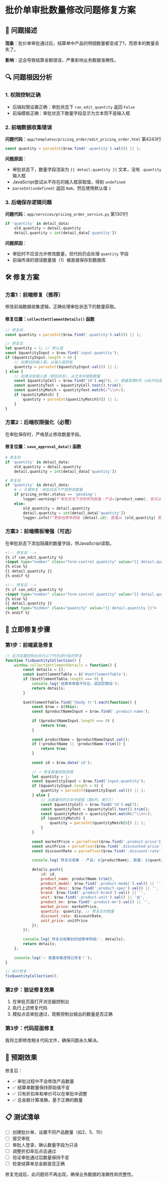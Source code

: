 # 批价单审批数量修改问题修复方案

## 🚨 问题描述

**现象**：批价单审批通过后，结算单中产品的明细数量都变成了1，而原本的数量丢失了。

**影响**：这会导致结算金额错误，严重影响业务数据准确性。

## 🔍 问题根因分析

### 1. 权限控制正确
- 后端权限设置正确：审批状态下 `can_edit_quantity` 返回 `False`
- 前端模板正确：审批状态下数量字段显示为文本而不是输入框

### 2. 前端数据收集错误
**问题代码**：`app/templates/pricing_order/edit_pricing_order.html` 第4243行
```javascript
const quantity = parseInt($row.find('.quantity').val()) || 1;
```

**问题原因**：
- 审批状态下，数量字段渲染为 `{{ detail.quantity }}` 文本，没有 `.quantity` 输入框
- JavaScript尝试从不存在的输入框获取值，得到 `undefined`
- `parseInt(undefined)` 返回 `NaN`，然后使用默认值 `1`

### 3. 后端保存逻辑问题
**问题代码**：`app/services/pricing_order_service.py` 第1301行
```python
if 'quantity' in detail_data:
    old_quantity = detail.quantity
    detail.quantity = int(detail_data['quantity'])
```

**问题原因**：
- 审批时不应该允许修改数量，但代码仍会处理 `quantity` 字段
- 前端传递的错误数量值（1）被直接保存到数据库

## 🛠️ 修复方案

### 方案1：前端修复（推荐）
修改前端数据收集逻辑，正确处理审批状态下的数量获取。

#### 修复位置：`collectSettlementDetails()` 函数

```javascript
// 修复前
const quantity = parseInt($row.find('.quantity').val()) || 1;

// 修复后
let quantity = 1; // 默认值
const $quantityInput = $row.find('input.quantity');
if ($quantityInput.length > 0) {
    // 如果找到输入框，从输入框获取
    quantity = parseInt($quantityInput.val()) || 1;
} else {
    // 如果没有输入框（审批状态），从文本中提取数量
    const $quantityCell = $row.find('td').eq(7); // 数量是第8列（从0开始是7）
    const quantityText = $quantityCell.text().trim();
    const quantityMatch = quantityText.match(/^\\d+/);
    if (quantityMatch) {
        quantity = parseInt(quantityMatch[0]) || 1;
    }
}
```

### 方案2：后端权限强化（必需）
在审批保存时，严格禁止修改数量字段。

#### 修复位置：`save_approval_data()` 函数

```python
# 修复前
if 'quantity' in detail_data:
    old_quantity = detail.quantity
    detail.quantity = int(detail_data['quantity'])

# 修复后
if 'quantity' in detail_data:
    # 🔥 关键修复：审批状态下严禁修改数量
    if pricing_order.status == 'pending':
        logger.warning(f"审批状态下拒绝修改数量：产品={product_name}, 尝试从 {detail.quantity} 改为 {detail_data['quantity']}")
    else:
        old_quantity = detail.quantity
        detail.quantity = int(detail_data['quantity'])
        logger.info(f"更新结算单明细 {detail.id}: 数量从 {old_quantity} 更新为 {detail.quantity}")
```

### 方案3：前端模板增强（可选）
在审批状态下添加隐藏的数量字段，供JavaScript读取。

```html
<!-- 修复前 -->
{% if can_edit_quantity %}
<input type="number" class="form-control quantity" value="{{ detail.quantity }}">
{% else %}
{{ detail.quantity }}
{% endif %}

<!-- 修复后 -->
{% if can_edit_quantity %}
<input type="number" class="form-control quantity" value="{{ detail.quantity }}">
{% else %}
{{ detail.quantity }}
<input type="hidden" class="quantity" value="{{ detail.quantity }}">
{% endif %}
```

## 🚀 立即修复步骤

### 第1步：前端紧急修复
```javascript
// 在浏览器控制台执行以下代码进行临时修复
function fixQuantityCollection() {
    window.collectSettlementDetails = function() {
        const details = [];
        const $settlementTable = $('#settlementTable');
        if ($settlementTable.length === 0) {
            console.log('结算单表格不存在，返回空数组');
            return details;
        }
        
        $settlementTable.find('tbody tr').each(function() {
            const $row = $(this);
            const $productNameInput = $row.find('.product-name');
            
            if ($productNameInput.length === 0) {
                return true;
            }
            
            const productName = $productNameInput.val();
            if (!productName || !productName.trim()) {
                return true;
            }
            
            const id = $row.data('id');
            
            // 🔥 修复数量获取逻辑
            let quantity = 1;
            const $quantityInput = $row.find('input.quantity');
            if ($quantityInput.length > 0) {
                quantity = parseInt($quantityInput.val()) || 1;
            } else {
                // 从数量列的文本中提取（第8列，索引7）
                const $quantityCell = $row.find('td').eq(7);
                const quantityText = $quantityCell.text().trim();
                const quantityMatch = quantityText.match(/^\\d+/);
                if (quantityMatch) {
                    quantity = parseInt(quantityMatch[0]) || 1;
                }
            }
            
            const marketPrice = parseFloat($row.find('.product-price').data('raw-value')) || parseFloat($row.find('.product-price').val().replace(/[^\\d.]/g, '')) || 0;
            const unitPrice = parseFloat($row.find('.discounted-price').data('raw-value')) || parseFloat($row.find('.discounted-price').val().replace(/[^\\d.]/g, '')) || 0;
            const discountRate = parseFloat($row.find('.discount-rate').val()) || 100;
            
            console.log(`修复后收集 - 产品: ${productName}, 数量: ${quantity}, 单价: ${unitPrice}`);
            
            details.push({
                id: id,
                product_name: productName.trim(),
                product_model: $row.find('.product-model').val() || '',
                product_desc: $row.find('.product-spec').val() || '',
                brand: $row.find('.product-brand').val() || '',
                unit: $row.find('.product-unit').val() || '台',
                product_mn: $row.find('.product-mn').val() || '',
                market_price: marketPrice,
                quantity: quantity, // 修复后的数量
                discount_rate: discountRate,
                unit_price: unitPrice
            });
        });
        
        console.log('修复后收集到的结算单明细:', details);
        return details;
    };
    
    console.log('✅ 数量收集逻辑已修复！');
}

// 执行修复
fixQuantityCollection();
```

### 第2步：验证修复效果
1. 在审批页面打开浏览器控制台
2. 执行上述修复代码
3. 模拟点击审批通过，观察控制台输出的数量是否正确

### 第3步：代码层面修复
我将立即修改相关代码文件，确保问题永久解决。

## 🎯 预期效果

修复后：
- ✅ 审批过程中不会修改产品数量
- ✅ 结算单数量保持原始值不变
- ✅ 只有折扣率和单价可以在审批中调整
- ✅ 总金额计算准确，基于正确的数量

## 📋 测试清单

- [ ] 创建批价单，设置不同产品数量（如2、5、10）
- [ ] 提交审批
- [ ] 审批人登录，确认数量字段为只读
- [ ] 调整折扣率后点击通过
- [ ] 验证审批通过后数量保持不变
- [ ] 检查结算单总金额是否正确

修复完成后，此问题将不再出现，确保业务数据的准确性和完整性。 